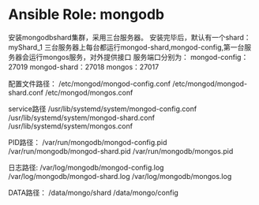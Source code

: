# Ansible Role: mongodb

安装mongodbshard集群，采用三台服务器。
安装完毕后，默认有一个shard：myShard_1
三台服务器上每台都运行mongod-shard,mongod-config,第一台服务器会运行mongos服务，对外提供接口
服务端口分别为：
mongod-config：27019
mongod-shard：27018
mongos：27017

配置文件路径：
/etc/mongod/mongod-config.conf
/etc/mongod/mongod-shard.conf
/etc/mongod/mongos.conf

service路径
/usr/lib/systemd/system/mongod-config.conf
/usr/lib/systemd/system/mongod-shard.conf
/usr/lib/systemd/system/mongos.conf

PID路径：
/var/run/mongodb/mongod-config.pid
/var/run/mongodb/mongod-shard.pid
/var/run/mongodb/mongos.pid

日志路径:
/var/log/mongodb/mongod-config.log
/var/log/mongodb/mongod-shard.log
/var/log/mongodb/mongos.log

DATA路径：
/data/mongo/shard
/data/mongo/config
